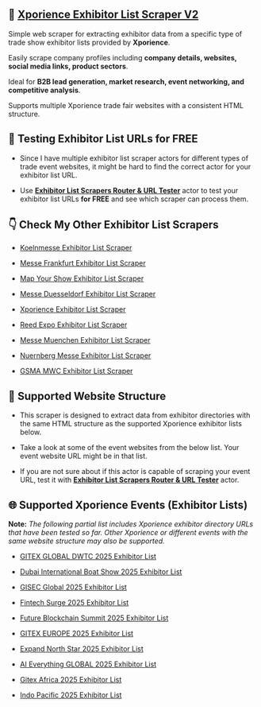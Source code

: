 ## 🤖 [Xporience Exhibitor List Scraper V2](https://apify.com/skython/xporience-exhibitor-list-scraper-2)

Simple web scraper for extracting exhibitor data from a specific type of trade show exhibitor lists provided by **Xporience**. 

Easily scrape company profiles including **company details, websites, social media links, product sectors**. 

Ideal for **B2B lead generation, market research, event networking, and competitive analysis**. 

Supports multiple Xporience trade fair websites with a consistent HTML structure.


## 🔎 Testing Exhibitor List URLs for FREE

- Since I have multiple exhibitor list scraper actors for different types of trade event websites, it might be hard to find the correct actor for your exhibitor list URL.

- Use [**Exhibitor List Scrapers Router & URL Tester**](https://console.apify.com/actors/PQ2HmPYNoLLjOR3Ew/input) actor to test your exhibitor list URLs **for FREE** and see which scraper can process them.


## 👇 Check My Other Exhibitor List Scrapers

- [Koelnmesse Exhibitor List Scraper](https://apify.com/skython/koelnmesse-exhibitor-list-scraper)

- [Messe Frankfurt Exhibitor List Scraper](https://apify.com/skython/messe-frankfurt-exhibitor-list-scraper)

- [Map Your Show Exhibitor List Scraper](https://apify.com/skython/map-your-show-exhibitor-list-scraper)

- [Messe Duesseldorf Exhibitor List Scraper](https://apify.com/skython/messe-duesseldorf-exhibitor-list-scraper)

- [Xporience Exhibitor List Scraper](https://apify.com/skython/xporience-exhibitor-list-scraper)

- [Reed Expo Exhibitor List Scraper](https://apify.com/skython/reed-expo-exhibitor-list-scraper)

- [Messe Muenchen Exhibitor List Scraper](https://apify.com/skython/messe-muenchen-exhibitor-list-scraper)

- [Nuernberg Messe Exhibitor List Scraper](https://apify.com/skython/nuernberg-messe-exhibitor-list-scraper)

- [GSMA MWC Exhibitor List Scraper](https://apify.com/skython/gsma-mwc-exhibitor-list-scraper)


## 🎯 Supported Website Structure

- This scraper is designed to extract data from exhibitor directories with the same HTML structure as the supported Xporience exhibitor lists below.

- Take a look at some of the event websites from the below list. Your event website URL might be in that list.

- If you are not sure about if this actor is capable of scraping your event URL, test it with [**Exhibitor List Scrapers Router & URL Tester**](https://console.apify.com/actors/PQ2HmPYNoLLjOR3Ew/input) actor.


## 🌐 Supported Xporience Events (Exhibitor Lists)

**Note:** *The following partial list includes Xporience exhibitor directory URLs that have been tested so far. Other Xporience or different events with the same website structure may also be supported.*

- [GITEX GLOBAL DWTC 2025 Exhibitor List](https://exhibitors.gitex.com/gitex-global-2025/Exhibitor)

- [Dubai International Boat Show 2025 Exhibitor List](https://exhibitors.gitex.com/dibs-2025/Exhibitor/)

- [GISEC Global 2025 Exhibitor List](https://exhibitors.gisec.ae/gisec-global-2025/Exhibitor)

- [Fintech Surge 2025 Exhibitor List](https://exhibitors.gitex.com/fintech-surge-2025/Exhibitor)

- [Future Blockchain Summit 2025 Exhibitor List](https://exhibitors.gitex.com/future-blockchain-summit-2025/Exhibitor)

- [GITEX EUROPE 2025 Exhibitor List](https://exhibitors.gitex.com/gitex-europe-2025/Exhibitor)

- [Expand North Star 2025 Exhibitor List](https://exhibitors.expandnorthstar.com/expand-north-star-2025/Exhibitor)

- [AI Everything GLOBAL 2025 Exhibitor List](https://exhibitors.gitex.com/ai-everything-global-2025/Exhibitor)

- [Gitex Africa 2025 Exhibitor List](https://exhibitors.gitexafrica.com/gitex-africa-2025/Exhibitor)

- [Indo Pacific 2025 Exhibitor List](https://exhibitors.indopacificexpo.com.au/indo-pacific-2025/Exhibitor)
